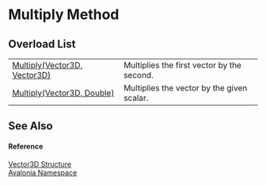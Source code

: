 # Multiply Method


## Overload List
<table>
<tr>
<td><a href="M_Avalonia_Vector3D_Multiply">Multiply(Vector3D, Vector3D)</a></td>
<td>Multiplies the first vector by the second.</td>
</tr>
<tr>
<td><a href="M_Avalonia_Vector3D_Multiply_1">Multiply(Vector3D, Double)</a></td>
<td>Multiplies the vector by the given scalar.</td>
</tr>
</table>

## See Also


#### Reference
<a href="T_Avalonia_Vector3D">Vector3D Structure</a>  
<a href="N_Avalonia">Avalonia Namespace</a>  
